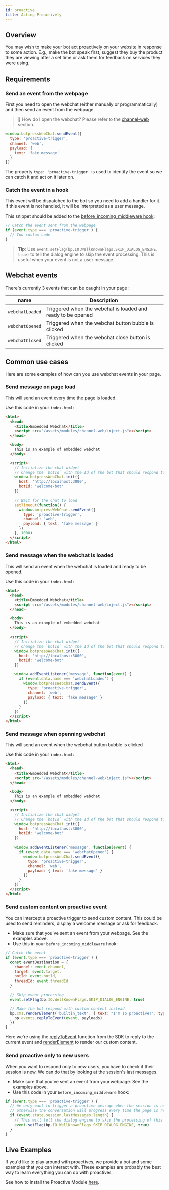 ```yaml
---
id: proactive
title: Acting Proactively
---
```


## Overview

You may wish to make your bot act proactively on your website in response to some action. E.g., make the bot speak first, suggest they buy the product they are viewing after a set time or ask them for feedback on services they were using.

## Requirements

### Send an event from the webpage

First you need to open the webchat (either manually or programmatically) and then send an event from the webpage.

> 📖 How do I open the webchat? Please refer to the [channel-web](../channels/web#embedding) section.

```js
window.botpressWebChat.sendEvent({
  type: 'proactive-trigger',
  channel: 'web',
  payload: {
    text: 'fake message'
  }
})
```

The property `type: 'proactive-trigger'` is used to identify the event so we can catch it and act on it later on.

### Catch the event in a hook

This event will be dispatched to the bot so you need to add a handler for it. If this event is not handled, it will be interpreted as a user message.

This snippet should be added to the [before_incoming_middleware hook](../main/code#before-incoming-middleware):

```js
// Catch the event sent from the webpage
if (event.type === 'proactive-trigger') {
  // You custom code
}
```

> **Tip**: Use `event.setFlag(bp.IO.WellKnownFlags.SKIP_DIALOG_ENGINE, true)` to tell the dialog engine to skip the event processing. This is useful when your event is not a user message.

## Webchat events

There's currently 3 events that can be caught in your page :

| name            | Description                                                 |
| --------------- | ----------------------------------------------------------- |
| `webchatLoaded` | Triggered when the webchat is loaded and ready to be opened |
| `webchatOpened` | Triggered when the webchat button bubble is clicked         |
| `webchatClosed` | Triggered when the webchat close button is clicked          |

## Common use cases

Here are some examples of how can you use webchat events in your page.

### Send message on page load

This will send an event every time the page is loaded.

Use this code in your `index.html`:

```html
<html>
  <head>
    <title>Embedded Webchat</title>
    <script src="/assets/modules/channel-web/inject.js"></script>
  </head>

  <body>
    This is an example of embedded webchat
  </body>

  <script>
    // Initialize the chat widget
    // Change the `botId` with the Id of the bot that should respond to the chat
    window.botpressWebChat.init({
      host: 'http://localhost:3000',
      botId: 'welcome-bot'
    })

    // Wait for the chat to load
    setTimeout(function() {
      window.botpressWebChat.sendEvent({
        type: 'proactive-trigger',
        channel: 'web',
        payload: { text: 'fake message' }
      })
    }, 1000)
  </script>
</html>
```

### Send message when the webchat is loaded

This will send an event when the webchat is loaded and ready to be opened.

Use this code in your `index.html`:

```html
<html>
  <head>
    <title>Embedded Webchat</title>
    <script src="/assets/modules/channel-web/inject.js"></script>
  </head>

  <body>
    This is an example of embedded webchat
  </body>

  <script>
    // Initialize the chat widget
    // Change the `botId` with the Id of the bot that should respond to the chat
    window.botpressWebChat.init({
      host: 'http://localhost:3000',
      botId: 'welcome-bot'
    })

    window.addEventListener('message', function(event) {
      if (event.data.name === 'webchatLoaded') {
        window.botpressWebChat.sendEvent({
          type: 'proactive-trigger',
          channel: 'web',
          payload: { text: 'fake message' }
        })
      }
    })
  </script>
</html>
```

### Send message when openning webchat

This will send an event when the webchat button bubble is clicked

Use this code in your `index.html`:

```html
<html>
  <head>
    <title>Embedded Webchat</title>
    <script src="/assets/modules/channel-web/inject.js"></script>
  </head>

  <body>
    This is an example of embedded webchat
  </body>

  <script>
    // Initialize the chat widget
    // Change the `botId` with the Id of the bot that should respond to the chat
    window.botpressWebChat.init({
      host: 'http://localhost:3000',
      botId: 'welcome-bot'
    })

    window.addEventListener('message', function(event) {
      if (event.data.name === 'webchatOpened') {
        window.botpressWebChat.sendEvent({
          type: 'proactive-trigger',
          channel: 'web',
          payload: { text: 'fake message' }
        })
      }
    })
  </script>
</html>
```

### Send custom content on proactive event

You can intercept a proactive trigger to send custom content. This could be used to send reminders, display a welcome message or ask for feedback.

- Make sure that you've sent an event from your webpage. See the examples above.
- Use this in your `before_incoming_middleware` hook:

```js
// Catch the event
if (event.type === 'proactive-trigger') {
  const eventDestination = {
    channel: event.channel,
    target: event.target,
    botId: event.botId,
    threadId: event.threadId
  }

  // Skip event processing
  event.setFlag(bp.IO.WellKnownFlags.SKIP_DIALOG_ENGINE, true)

  // Make the bot respond with custom content instead
  bp.cms.renderElement('builtin_text', { text: "I'm so proactive!", typing: true }, eventDestination).then(payloads => {
    bp.events.replyToEvent(event, payloads)
  })
}
```

Here we're using the [replyToEvent](https://botpress.io/reference/modules/_botpress_sdk_.events.html#replytoevent) function from the SDK to reply to the current event and [renderElement](https://botpress.io/reference/modules/_botpress_sdk_.cms.html#renderelement) to render our custom content.

### Send proactive only to new users

When you want to respond only to new users, you have to check if their session is new. We can do that by looking at the session's last messages.

- Make sure that you've sent an event from your webpage. See the examples above.
- Use this code in your `before_incoming_middleware` hook:

```js
if (event.type === 'proactive-trigger') {
  // We only want to trigger a proactive message when the session is new,
  // otherwise the conversation will progress every time the page is refreshed.
  if (event.state.session.lastMessages.length) {
    // This will tell the dialog engine to skip the processing of this event.
    event.setFlag(bp.IO.WellKnownFlags.SKIP_DIALOG_ENGINE, true)
  }
}
```

## Live Examples

If you'd like to play around with proactives, we provide a bot and some examples that you can interact with. These examples are probably the best way to learn everything you can do with proactives.

See how to install the Proactive Module [here](https://github.com/botpress/botpress/tree/master/examples/proactive).
